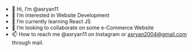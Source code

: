 - 👋 Hi, I’m @asryan11
- 👀 I’m interested in Website Development
- 🌱 I’m currently learning React JS
- 💞️ I’m looking to collaborate on some e-Commerce Website
- 📫 How to reach me @asryan11 on Instagram or asryan2004@gmail.com through mail.

<!---
asryan11/asryan11 is a ✨ special ✨ repository because its `README.md` (this file) appears on your GitHub profile.
You can click the Preview link to take a look at your changes.
--->
